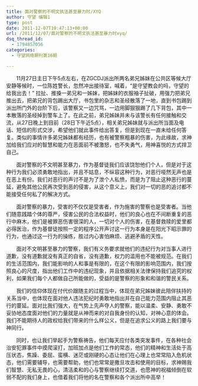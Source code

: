 ```yaml
---
title: 面对警察的不明文执法甚至暴力时/XYQ
author: 守望 编辑1
type: post
date: 2011-12-07T10:47:13+00:00
url: /2011/12/07/面对警察的不明文执法甚至暴力时xyq/
dsq_thread_id:
  - 1794857056
categories:
  - 守望网络期刊第16期

---
```

       11月27日主日下午5点左右，在ZGCDJ派出所两名弟兄姊妹在公共区等候大厅安静等候时，一位陈姓警长，忽然冲出接待室，喊着，“是守望教会的吗，守望的给我出去！” 拉扯、推搡一弟兄和一姊妹，把姊妹的衣服袖子扯破，用强力把弟兄推出去，把弟兄的背包踢出大厅，书包里的杂志和圣经散落了一地，直到书包踢到派出所门外的台阶下后，该警察又一边咒骂，一边用脚狠狠踢了几下背包，其中一本散落的圣经掉到警车上了。<!--more-->在此之前，弟兄姊妹并未与该警长有任何接触和交流，从27日晚上到目前（28日下午近5点），相关弟兄姊妹就与派出所当面及电话、短信的形式交涉，希望他们就此事件给出答复，但是到现在一直未给任何答复。类似的事情许多弟兄姊妹都有经历，也有被警察粗暴的伤害，为此缘故，求神加给我们应对的智慧和能力在恶面前不被激怒，也不失勇气，用神喜悦的方式捍卫自己。

       面对警察的不文明甚至暴力，作为基督徒我们应该饶恕他们个人，但是对于这种行为我们必须勇敢地指出，并且不姑息，不纵容这种行为，对恶行哑然无声也是在恶上有份。我们对恶行的声讨不是为了泄个人私愤，而是为了阻止这种恶行的蔓延，避免其他公民再次受到恶的侵害，从这个意义上，我们对一切的恶的追讨都不能接受任何私了的解决方式。

       面对警察的暴力，受害的不仅仅是受害者，作为施害的警察也是受害者。当他们随意践踏个体的尊严，侵害公民的合法权益时，他们的良心也在不间断重复的恶行中麻木，他们是被罪恶伤害很深的人，一切对个人的伤害，在基督救赎的爱里都必得医治，作为基督徒按照一定的程序公开声讨这一行为本身是在阳光下昭示罪的行为，也通过这一行为的操练，胜过内心害怕麻烦、逃避矛盾的天性。

       面对不文明甚至暴力的警察，我们有义务要求就他们的违纪行为对当事人进行道歉，没有道歉就没有真正的自省，没有道歉，权力的滥用也不能被规范。在我们的生活范围内，我们能影响的人和事是有限的，在这个有限的影响范围内，我们按照良心的尺度，指出他们工作中的违纪现象，并且依据相关法律保持我们追究的权利，如果我们每个人都做自己所能做的，受益的是警察的形象和和谐的警民关系。

       我们的信仰体现在付代价跟随主的过程当中，体现在弟兄姊妹彼此陪伴扶持的关系当中，也体现在面对他人违法犯纪时勇敢地指出并在自己能力范围内阻止其恶行的蔓延。面对比我们强大，在气势上先声夺人的警察，能以温柔、安静、勇敢不妥协地态度面对他们的力量就是从神而来的对自我身份的认知，对神心意的体会。我们不能期待人的政权给我们带来的什么样公义，但是在追求公义的路上我们要与神同行。

       同时，也让我们举起手为警察祷告，他们每天应付各类突发事件，在各种社会治安犯罪事件中摸爬滚打，加班加点是他们工作的常态，他们的精神和生活处于高压状态，焦躁、委屈、蛮横、迷茫或刚硬的心态让他们在心理上也常常陷入危机状态，他们需要辅导，也需要帮助，他们也常常是撒旦攻击和使用的目标，求神赐我们智慧、无私无畏的心，清洁柔和的心与警察继续打交道，也愿神的祝福倾倒在软弱不配的我们身上，也借着我们将他的名在警察和各个派出所中高举！